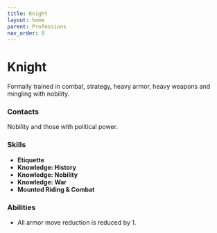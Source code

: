 ```yaml
---
title: Knight
layout: home
parent: Professions
nav_order: 8
---
```


# Knight
Formally trained in combat, strategy, heavy armor, heavy weapons and mingling with nobility.

### Contacts
Nobility and those with political power.

### Skills
*  **Etiquette**
*  **Knowledge: History**
*  **Knowledge: Nobility**
*  **Knowledge: War**
*  **Mounted Riding & Combat**

### Abilities
*  All armor move reduction is reduced by 1.